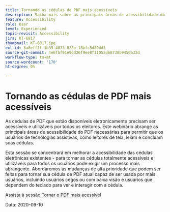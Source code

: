 ```yaml
---
title: Tornando as cédulas de PDF mais acessíveis
description: Saiba mais sobre as principais áreas de acessibilidade do PDF necessárias para permitir que os usuários de tecnologias assistivas, como leitores de tela, leiam e concluam suas cédulas
feature: Accessibility
role: User
level: Experienced
topic-revisit: Accessibility
jira: KT-6817
thumbnail: KT-6817.jpg
exl-id: 3a8eff2f-1b39-4073-828e-18bfc5d89dd3
source-git-commit: 4e6fbf91e96d26f9ee8f1105ad68738b9450a32d
workflow-type: tm+mt
source-wordcount: '170'
ht-degree: 0%

---
```


# Tornando as cédulas de PDF mais acessíveis

As cédulas de PDF que estão disponíveis eletronicamente precisam ser acessíveis e utilizáveis por todos os eleitores. Este webinário abrange as principais áreas de acessibilidade do PDF necessárias para permitir que os usuários de tecnologias assistivas, como leitores de tela, leiam e concluam suas cédulas.

Esta sessão se concentrará em melhorar a acessibilidade das cédulas eletrônicas existentes - para tornar as cédulas totalmente acessíveis e utilizáveis para todos os usuários pode exigir um processo mais abrangente. Abordaremos as mudanças de alta prioridade que podem ser feitas para tornar sua cédula de PDF atual capaz de ser usada por mais usuários, incluindo usuários cegos ou com baixa visão e usuários que dependem do teclado para ver e interagir com a cédula.

[Assista à sessão Tornar o PDF mais acessível](https://event.on24.com/wcc/r/2620020/599427B9BC7DA6BB34A4D46EB0EB1F63)

Data: 2020-09-10